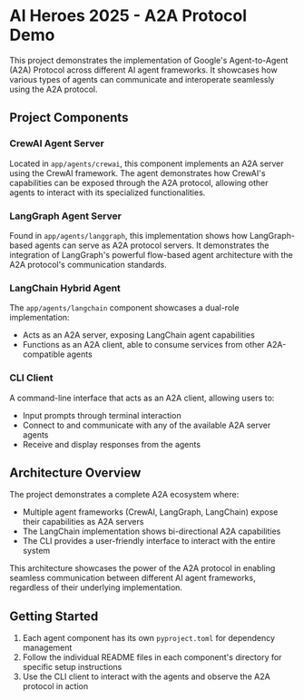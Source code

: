 # AI Heroes 2025 - A2A Protocol Demo

This project demonstrates the implementation of Google's Agent-to-Agent (A2A) Protocol across different AI agent frameworks. It showcases how various types of agents can communicate and interoperate seamlessly using the A2A protocol.

## Project Components

### CrewAI Agent Server

Located in `app/agents/crewai`, this component implements an A2A server using the CrewAI framework. The agent demonstrates how CrewAI's capabilities can be exposed through the A2A protocol, allowing other agents to interact with its specialized functionalities.

### LangGraph Agent Server

Found in `app/agents/langgraph`, this implementation shows how LangGraph-based agents can serve as A2A protocol servers. It demonstrates the integration of LangGraph's powerful flow-based agent architecture with the A2A protocol's communication standards.

### LangChain Hybrid Agent

The `app/agents/langchain` component showcases a dual-role implementation:

- Acts as an A2A server, exposing LangChain agent capabilities
- Functions as an A2A client, able to consume services from other A2A-compatible agents

### CLI Client

A command-line interface that acts as an A2A client, allowing users to:

- Input prompts through terminal interaction
- Connect to and communicate with any of the available A2A server agents
- Receive and display responses from the agents

## Architecture Overview

The project demonstrates a complete A2A ecosystem where:

- Multiple agent frameworks (CrewAI, LangGraph, LangChain) expose their capabilities as A2A servers
- The LangChain implementation shows bi-directional A2A capabilities
- The CLI provides a user-friendly interface to interact with the entire system

This architecture showcases the power of the A2A protocol in enabling seamless communication between different AI agent frameworks, regardless of their underlying implementation.

## Getting Started

1. Each agent component has its own `pyproject.toml` for dependency management
2. Follow the individual README files in each component's directory for specific setup instructions
3. Use the CLI client to interact with the agents and observe the A2A protocol in action
